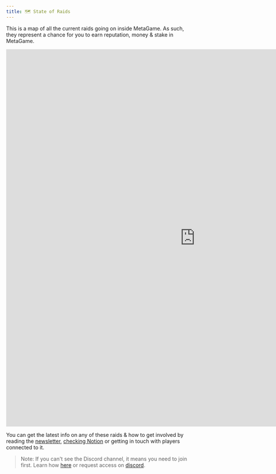 ```yaml
---
title: 🗺️ State of Raids
---
```


This is a map of all the current raids going on inside MetaGame.
As such, they represent a chance for you to earn reputation, money & stake in MetaGame.

<iframe width="1024" height="1024" src="https://miro.com/app/live-embed/o9J_l7FjYfU=/?moveToViewport=-32911,-11434,38982,24535" frameborder="0" scrolling="no" allowfullscreen></iframe>

You can get the latest info on any of these raids & how to get involved by reading the [newsletter](https://metagame.substack.com/), [checking Notion](https://meta-game.notion.site/e0e83b7ea2a54d6294c5e167ba7b306a?v=81e5d4755ab44c3a93df3eaaee6fd369) or getting in touch with players connected to it.

> Note: If you can't see the Discord channel, it means you need to
> join first. Learn how [here](https://wiki.metagame.wtf/docs/enter-metagame/join-metagame) or request access on [discord](https://discord.gg/metagame).